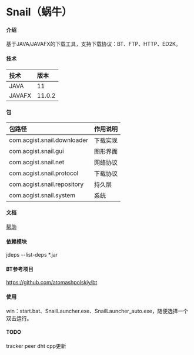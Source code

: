 # Snail（蜗牛）

#### 介绍
基于JAVA/JAVAFX的下载工具，支持下载协议：BT、FTP、HTTP、ED2K。

#### 技术
|技术|版本|
|:-|:-|
|JAVA|11|
|JAVAFX|11.0.2|

#### 包
|包路径|作用说明|
|:-|:-|
|com.acgist.snail.downloader|下载实现|
|com.acgist.snail.gui|图形界面|
|com.acgist.snail.net|网络协议|
|com.acgist.snail.protocol|下载协议|
|com.acgist.snail.repository|持久层|
|com.acgist.snail.system|系统|

#### 文档
[帮助](https://gitee.com/acgist/snail/wikis/帮助)

#### 依赖模块
jdeps --list-deps *.jar

#### BT参考项目
https://github.com/atomashpolskiy/bt

#### 使用
win：start.bat、SnailLauncher.exe、SnailLauncher_auto.exe，随便选择一个双击运行。

#### TODO
tracker
peer
dht
cpp更新